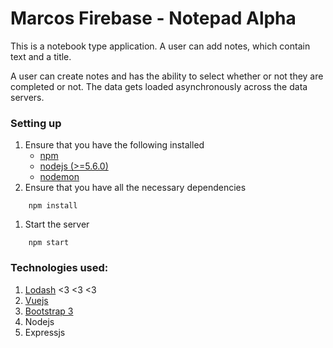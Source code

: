 # Marcos Firebase - Notepad Alpha

This is a notebook type application. A user can add notes, which contain text and a title.

A user can create notes and has the ability to select whether or not they are completed or not. The data gets loaded asynchronously across the data servers.

### Setting up
1. Ensure that you have the following installed
    * [npm](https://www.npmjs.com/)
    * [nodejs (>=5.6.0)](https://github.com/creationix/nvm)
    * [nodemon](https://www.npmjs.com/package/nodemon)
1. Ensure that you have all the necessary dependencies
```
    npm install
```
1. Start the server
```
    npm start
```

### Technologies used:
1. [Lodash](https://lodash.com/) <3 <3 <3
1. [Vuejs](http://vuejs.org/)
1. [Bootstrap 3](http://getbootstrap.com/)
1. Nodejs
1. Expressjs
